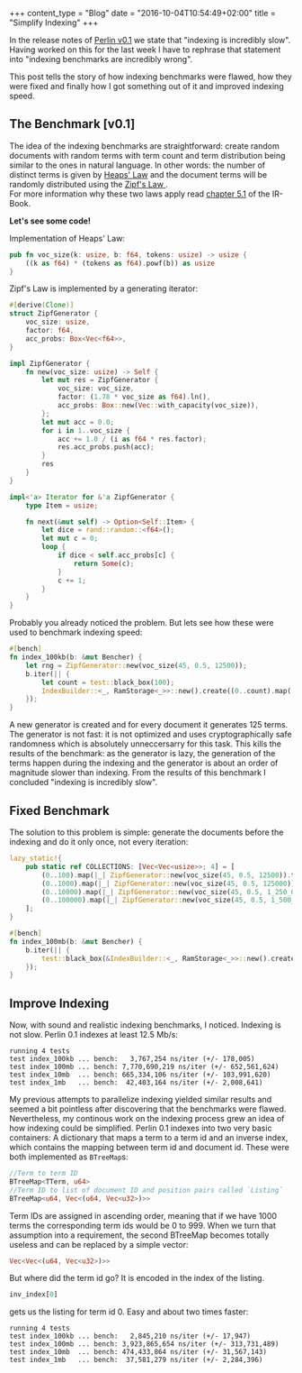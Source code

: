 +++
content_type = "Blog"
date = "2016-10-04T10:54:49+02:00"
title = "Simplify Indexing"
+++

In the release notes of [Perlin v0.1](/news/release-v0.1/) we state that "indexing is incredibly slow".\
Having worked on this for the last week I have to rephrase that statement into "indexing benchmarks are incredibly wrong".

This post tells the story of how indexing benchmarks were flawed, how they were fixed and finally how I got something out of it and improved indexing speed.

## The Benchmark [v0.1]
The idea of the indexing benchmarks are straightforward: create random documents with random terms with term count and term distribution being similar to the ones in natural language. In other words: the number of distinct terms is given by [Heaps' Law](https://en.wikipedia.org/wiki/Heaps%27_law) and the document terms will be randomly distributed using the [Zipf's Law ](https://en.wikipedia.org/wiki/Zipf%27s_law). \
For more information why these two laws apply read [chapter 5.1](http://nlp.stanford.edu/IR-book/pdf/irbookonlinereading.pdf#section.5.1) of the IR-Book.

**Let's see some code!**

Implementation of Heaps' Law:
``` rust
pub fn voc_size(k: usize, b: f64, tokens: usize) -> usize {
    ((k as f64) * (tokens as f64).powf(b)) as usize
}
```

Zipf's Law is implemented by a generating iterator:
``` rust
#[derive(Clone)]
struct ZipfGenerator {
    voc_size: usize,
    factor: f64,
    acc_probs: Box<Vec<f64>>,
}

impl ZipfGenerator {
    fn new(voc_size: usize) -> Self {
        let mut res = ZipfGenerator {
            voc_size: voc_size,
            factor: (1.78 * voc_size as f64).ln(),
            acc_probs: Box::new(Vec::with_capacity(voc_size)),
        };
        let mut acc = 0.0;
        for i in 1..voc_size {
            acc += 1.0 / (i as f64 * res.factor);
            res.acc_probs.push(acc);
        }
        res
    }
}

impl<'a> Iterator for &'a ZipfGenerator {
    type Item = usize;

    fn next(&mut self) -> Option<Self::Item> {
        let dice = rand::random::<f64>();
        let mut c = 0;
        loop {
            if dice < self.acc_probs[c] {
                return Some(c);
            }
            c += 1;
        }
    }
}

```


Probably you already noticed the problem. But lets see how these were used to benchmark indexing speed:

``` rust
#[bench]
fn index_100kb(b: &mut Bencher) {
    let rng = ZipfGenerator::new(voc_size(45, 0.5, 12500));
    b.iter(|| {
        let count = test::black_box(100);
        IndexBuilder::<_, RamStorage<_>>::new().create((0..count).map(|_| rng.take(125)));
    });
}
```

A new generator is created and for every document it generates 125 terms.
The generator is not fast: it is not optimized and uses cryptographically safe randomness which is absolutely unneccersarry for this task. This kills the results of the benchmark: as the generator is lazy, the generation of the terms happen during the indexing and the generator is about an order of magnitude slower than indexing. 
From the results of this benchmark I concluded "indexing is incredibly slow".

## Fixed Benchmark

The solution to this problem is simple: generate the documents before the indexing and do it only once, not every iteration:

``` rust
lazy_static!{
    pub static ref COLLECTIONS: [Vec<Vec<usize>>; 4] = [
        (0..100).map(|_| ZipfGenerator::new(voc_size(45, 0.5, 12500)).take(125).collect()).collect(),//100kb
        (0..1000).map(|_| ZipfGenerator::new(voc_size(45, 0.5, 125000)).take(125).collect()).collect(),//1MB
        (0..10000).map(|_| ZipfGenerator::new(voc_size(45, 0.5, 1_250_000)).take(125).collect()).collect(),//10MB
        (0..100000).map(|_| ZipfGenerator::new(voc_size(45, 0.5, 1_500_000)).take(125).collect()).collect(),//100MB
    ];
}

#[bench]
fn index_100mb(b: &mut Bencher) {
    b.iter(|| {
        test::black_box(&IndexBuilder::<_, RamStorage<_>>::new().create(COLLECTIONS[3].iter().map(|i| i.iter())));
    });
}
```

## Improve Indexing
Now, with sound and realistic indexing benchmarks, I noticed. Indexing is not slow. Perlin 0.1 indexes at least 12.5 Mb/s:
```
running 4 tests
test index_100kb ... bench:   3,767,254 ns/iter (+/- 178,005)
test index_100mb ... bench: 7,770,690,219 ns/iter (+/- 652,561,624)
test index_10mb  ... bench: 665,334,106 ns/iter (+/- 103,991,620)
test index_1mb   ... bench:  42,403,164 ns/iter (+/- 2,008,641)
```

My previous attempts to parallelize indexing yielded similar results and seemed a bit pointless after discovering that the benchmarks were flawed.
Nevertheless, my continous work on the indexing process grew an idea of how indexing could be simplified.
Perlin 0.1 indexes into two very basic containers:
A dictionary that maps a term to a term id and an inverse index, which contains the mapping between term id and document id. These were both implemented as `BTreeMap`s:
```rust
//Term to term ID
BTreeMap<TTerm, u64>
//Term ID to list of document ID and position pairs called `Listing`
BTreeMap<u64, Vec<(u64, Vec<u32>)>> 
```

Term IDs are assigned in ascending order, meaning that if we have 1000 terms the corresponding term ids would be 0 to 999. When we turn that assumption into a requirement, the second BTreeMap becomes totally useless and can be replaced by a simple vector:
``` rust
Vec<Vec<(u64, Vec<u32>)>>
```
But where did the term id go? It is encoded in the index of the listing.
``` rust
inv_index[0]
```
gets us the listing for term id 0. Easy and about two times faster:
```
running 4 tests
test index_100kb ... bench:   2,845,210 ns/iter (+/- 17,947)
test index_100mb ... bench: 3,923,865,654 ns/iter (+/- 313,731,489)
test index_10mb  ... bench: 474,433,864 ns/iter (+/- 31,567,143)
test index_1mb   ... bench:  37,581,279 ns/iter (+/- 2,284,396)
```

